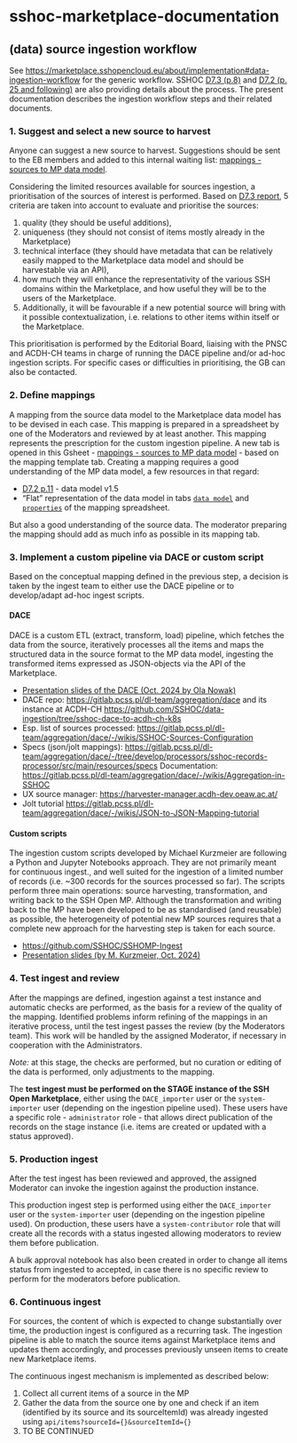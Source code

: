 # sshoc-marketplace-documentation

## (data) source ingestion workflow
See https://marketplace.sshopencloud.eu/about/implementation#data-ingestion-workflow for the generic workflow. SSHOC [D7.3 (p.8)](https://doi.org/10.5281/zenodo.5871650) and [D7.2 (p. 25 and following)](https://doi.org/10.5281/zenodo.5783280) are also providing details about the process. The present documentation describes the ingestion workflow steps and their related documents.

### 1. Suggest and select a new source to harvest
Anyone can suggest a new source to harvest. Suggestions should be sent to the EB members and added to this internal waiting list: [mappings - sources to MP data model](https://docs.google.com/spreadsheets/d/17E6oJ_mXZFXNhQWhvOMmPLu5reJKImwI5OP44yudfe8/edit#gid=2053533970).

Considering the limited resources available for sources ingestion, a prioritisation of the sources of interest is performed. Based on [D7.3 report](https://doi.org/10.5281/zenodo.5871650), 5 criteria are taken into account to evaluate and prioritise the sources: 
1. quality (they should be useful additions), 
2. uniqueness (they should not consist of items mostly already in the Marketplace) 
3. technical interface (they should have metadata that can be relatively easily mapped to the Marketplace data model and should be harvestable via an API), 
4. how much they will enhance the representativity of the various SSH domains within the Marketplace, and how useful they will be to the users of the Marketplace. 
5. Additionally, it will be favourable if a new potential source will bring with it possible contextualization, i.e. relations to other items within itself or the Marketplace.

This prioritisation is performed by the Editorial Board, liaising with the PNSC and ACDH-CH teams in charge of running the DACE pipeline and/or ad-hoc ingestion scripts. For specific cases or difficulties in prioritising, the GB can also be contacted.  

### 2. Define mappings
A mapping from the source data model to the Marketplace data model has to be devised in each case. This mapping is prepared in a spreadsheet by one of the Moderators and reviewed by at least another. This mapping represents the prescription for the custom ingestion pipeline. 
A new tab is opened in this Gsheet - [mappings - sources to MP data model](https://docs.google.com/spreadsheets/d/17E6oJ_mXZFXNhQWhvOMmPLu5reJKImwI5OP44yudfe8/edit#gid=563796397) - based on the mapping template tab. Creating a mapping requires a good understanding of the MP data model, a few resources in that regard:
- [D7.2 p.11](https://doi.org/10.5281/zenodo.5783280) - data model v1.5  
- “Flat” representation of the data model in tabs [`data model`](https://docs.google.com/spreadsheets/d/17E6oJ_mXZFXNhQWhvOMmPLu5reJKImwI5OP44yudfe8/edit#gid=0) and [`properties`](https://docs.google.com/spreadsheets/d/17E6oJ_mXZFXNhQWhvOMmPLu5reJKImwI5OP44yudfe8/edit#gid=190660862) of the mapping spreadsheet.

But also a good understanding of the source data. The moderator preparing the mapping should add as much info as possible in its mapping tab.

### 3. Implement a custom pipeline via DACE or custom script
Based on the conceptual mapping defined in the previous step, a decision is taken by the ingest team to either use the DACE pipeline or to develop/adapt ad-hoc ingest scripts.
#### DACE
DACE is a custom ETL (extract, transform, load) pipeline, which fetches the data from the source, iteratively processes all the items and maps the structured data in the source format to the MP data model, ingesting the transformed items expressed as JSON-objects via the API of the Marketplace. 
- [Presentation slides of the DACE (Oct. 2024 by Ola Nowak)](https://docs.google.com/presentation/d/1LmlowOrpFhp_CKmNZ-N4fyqYnPxnppHquiPwRpzlhzA/edit#slide=id.g167e0717322_23_1) 
- DACE repo: https://gitlab.pcss.pl/dl-team/aggregation/dace and its instance at ACDH-CH https://github.com/SSHOC/data-ingestion/tree/sshoc-dace-to-acdh-ch-k8s
- Esp. list of sources processed: https://gitlab.pcss.pl/dl-team/aggregation/dace/-/wikis/SSHOC-Sources-Configuration
- Specs (json/jolt mappings): https://gitlab.pcss.pl/dl-team/aggregation/dace/-/tree/develop/processors/sshoc-records-processor/src/main/resources/specs
Documentation: https://gitlab.pcss.pl/dl-team/aggregation/dace/-/wikis/Aggregation-in-SSHOC 
- UX source manager: https://harvester-manager.acdh-dev.oeaw.ac.at/
- Jolt tutorial https://gitlab.pcss.pl/dl-team/aggregation/dace/-/wikis/JSON-to-JSON-Mapping-tutorial

#### Custom scripts
The ingestion custom scripts developed by Michael Kurzmeier are following a Python and Jupyter Notebooks approach. They are not primarily meant for continuous ingest., and well suited for the ingestion of a limited number of records (i.e. ~300 records for the sources processed so far). The scripts perform three main operations: source harvesting, transformation, and writing back to the SSH Open MP.
Although the transformation and writing back to the MP have been developed to be as standardised (and reusable) as possible, the heterogeneity of potential new MP sources requires that a complete new approach for the harvesting step is taken for each source.
- https://github.com/SSHOC/SSHOMP-Ingest 
- [Presentation slides (by M. Kurzmeier, Oct. 2024)](https://github.com/SSHOC/SSHOMP-Ingest/blob/aa3d8aac424f3743c2ca764b81dd98e0c4831690/mplibrary/presentation.html) 


### 4. Test ingest and review
After the mappings are defined, ingestion against a test instance and automatic checks are performed, as the basis for a review of the quality of the mapping. Identified problems inform refining of the mappings in an iterative process, until the test ingest passes the review (by the Moderators team). This work will be handled by the assigned Moderator, if necessary in cooperation with the Administrators. 

*Note:* at this stage, the checks are performed, but no curation or editing of the data is performed, only adjustments to the mapping. 

The **test ingest must be performed on the STAGE instance of the SSH Open Marketplace**, either using the `DACE_importer` user or the `system-importer` user (depending on the ingestion pipeline used). These users have a specific role - `administrator` role - that allows direct publication of the records on the stage instance (i.e. items are created or updated with a status approved). 

### 5. Production ingest
After the test ingest has been reviewed and approved, the assigned Moderator can invoke the ingestion against the production instance. 

This production ingest step is performed using either the `DACE_importer` user or the `system-importer` user (depending on the ingestion pipeline used). On production, these users have a `system-contributor` role that will create all the records with a status ingested  allowing moderators to review them before publication.

A bulk approval notebook has also been created in order to change all items status from ingested to accepted, in case there is no specific review to perform for the moderators before publication. 

### 6. Continuous ingest 
For sources, the content of which is expected to change substantially over time, the production ingest is configured as a recurring task. The ingestion pipeline is able to match the source items against Marketplace items and updates them accordingly, and processes previously unseen items to create new Marketplace items.

The continuous ingest mechanism is implemented as described below:

1. Collect all current items of a source in the MP
2. Gather the data from the source one by one and check if an item (identified by its source and its sourceItemId) was already ingested using  `api/items?sourceId={}&sourceItemId={}`
3. TO BE CONTINUED 


